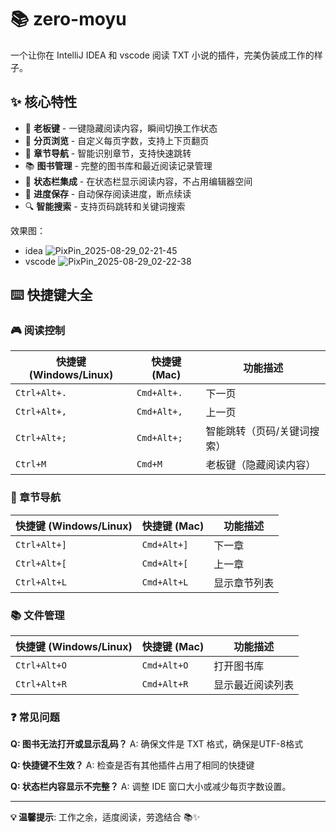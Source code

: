 # 📚 zero-moyu

一个让你在 IntelliJ IDEA 和 vscode 阅读 TXT 小说的插件，完美伪装成工作的样子。

## ✨ 核心特性

- 🎯 **老板键** - 一键隐藏阅读内容，瞬间切换工作状态
- 📄 **分页浏览** - 自定义每页字数，支持上下页翻页
- 🧭 **章节导航** - 智能识别章节，支持快速跳转
- 📚 **图书管理** - 完整的图书库和最近阅读记录管理
- 🎨 **状态栏集成** - 在状态栏显示阅读内容，不占用编辑器空间
- 💾 **进度保存** - 自动保存阅读进度，断点续读
- 🔍 **智能搜索** - 支持页码跳转和关键词搜索

效果图：
- idea
![PixPin_2025-08-29_02-21-45](https://images.guangyin.blog/2025/08/f11977a71bbc6a6e79b6f16f44e66a8f.webp)
- vscode
![PixPin_2025-08-29_02-22-38](https://images.guangyin.blog/2025/08/e622ffc43ae046732995cffd26ef5f55.webp)

## ⌨️ 快捷键大全

### 🎮 阅读控制
| 快捷键 (Windows/Linux) | 快捷键 (Mac) | 功能描述 |
|------------------------|-------------|----------|
| `Ctrl+Alt+.` | `Cmd+Alt+.` | 下一页 |
| `Ctrl+Alt+,` | `Cmd+Alt+,` | 上一页 |
| `Ctrl+Alt+;` | `Cmd+Alt+;` | 智能跳转（页码/关键词搜索） |
| `Ctrl+M` | `Cmd+M` | 老板键（隐藏阅读内容） |

### 📖 章节导航
| 快捷键 (Windows/Linux) | 快捷键 (Mac) | 功能描述 |
|------------------------|-------------|----------|
| `Ctrl+Alt+]` | `Cmd+Alt+]` | 下一章 |
| `Ctrl+Alt+[` | `Cmd+Alt+[` | 上一章 |
| `Ctrl+Alt+L` | `Cmd+Alt+L` | 显示章节列表 |

### 📚 文件管理
| 快捷键 (Windows/Linux) | 快捷键 (Mac) | 功能描述 |
|------------------------|-------------|----------|
| `Ctrl+Alt+O` | `Cmd+Alt+O` | 打开图书库 |
| `Ctrl+Alt+R` | `Cmd+Alt+R` | 显示最近阅读列表 |

### ❓ 常见问题
**Q: 图书无法打开或显示乱码？**
A: 确保文件是 TXT 格式，确保是UTF-8格式

**Q: 快捷键不生效？**
A: 检查是否有其他插件占用了相同的快捷键

**Q: 状态栏内容显示不完整？**
A: 调整 IDE 窗口大小或减少每页字数设置。

---

**💡 温馨提示**: 工作之余，适度阅读，劳逸结合 📚✨
